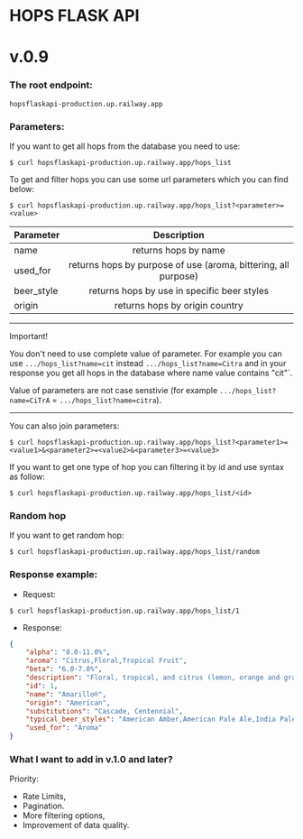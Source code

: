 # HOPS FLASK API

# v.0.9

### The root endpoint:
`hopsflaskapi-production.up.railway.app`

### Parameters:
If you want to get all hops from the database you need to use:

`$ curl hopsflaskapi-production.up.railway.app/hops_list`

To get and filter hops you can use some url parameters which you can find below:

`$ curl hopsflaskapi-production.up.railway.app/hops_list?<parameter>=<value>`

| Parameter       | Description |
| :-----------|:-------------:|
| name     | returns hops by name 
| used_for      | returns hops by purpose of use (aroma, bittering, all purpose) |
| beer_style | returns hops by use in specific beer styles |
| origin | returns hops by origin country |
***
Important!

You don't need to use complete value of parameter. For example you can use `.../hops_list?name=cit` instead `.../hops_list?name=Citra` and in your response you get all hops in the database where name value contains "cit"`.

Value of parameters are not case senstivie (for example `.../hops_list?name=CiTrA` = `.../hops_list?name=citra`).

***
You can also join parameters:

`$ curl hopsflaskapi-production.up.railway.app/hops_list?<parameter1>=<value1>&<parameter2>=<value2>&<parameter3>=<value3>`

If you want to get one type of hop you can filtering it by id and use syntax as follow:

`$ curl hopsflaskapi-production.up.railway.app/hops_list/<id>`

### Random hop
If you want to get random hop:

`$ curl hopsflaskapi-production.up.railway.app/hops_list/random`

### Response example:
- Request:

`$ curl hopsflaskapi-production.up.railway.app/hops_list/1`

- Response:

```json
{
    "alpha": "8.0-11.0%",
    "aroma": "Citrus,Floral,Tropical Fruit",
    "beta": "6.0-7.0%",
    "description": "Floral, tropical, and citrus (lemon, orange and grapefruit) characteristics",
    "id": 1,
    "name": "Amarillo®",
    "origin": "American",
    "substitutions": "Cascade, Centennial",
    "typical_beer_styles": "American Amber,American Pale Ale,India Pale Ale,Porter,Stout",
    "used_for": "Aroma"
}
```

### What I want to add in v.1.0 and later?
Priority:
- Rate Limits,
- Pagination.
- More filtering options,
- Improvement of data quality.








